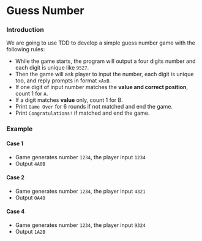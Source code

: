 # Guess Number

### Introduction

We are going to use TDD to develop a simple guess number game with the following rules:

- While the game starts, the program will output a four digits number and each digit is unique like `9527`.
- Then the game will ask player to input the number, each digit is unique too, and reply prompts in format `xAxB`.
- If one digit of input number matches the **value and correct position**, count 1 for `A`.
- If a digit matches **value** only, count 1 for B.
- Print `Game Over` for 6 rounds if not matched and end the game.
- Print `Congratulations!` if matched and end the game.

### Example

#### Case 1
- Game generates number `1234`, the player input `1234`
- Output `4A0B`

#### Case 2
- Game generates number `1234`, the player input `4321`
- Output `0A4B`

#### Case 4
- Game generates number `1234`, the player input `9324`
- Output `1A2B`
